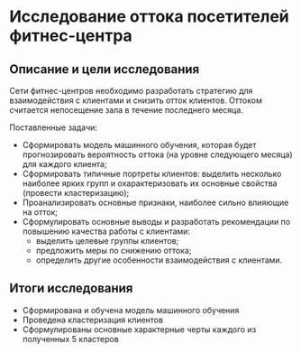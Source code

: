 # Исследование оттока посетителей фитнес-центра

## Описание и цели исследования
Сети фитнес-центров необходимо разработать стратегию для взаимодействия с клиентами и снизить отток клиентов.
Оттоком считается непосещение зала в течение последнего месяца.

Поставленные задачи:
* Сформировать модель машинного обучения, которая будет прогнозировать вероятность оттока (на уровне следующего месяца) для каждого клиента;
* Сформировать типичные портреты клиентов: выделить несколько наиболее ярких групп и охарактеризовать их основные свойства (провести кластеризацию);
* Проанализировать основные признаки, наиболее сильно влияющие на отток;
* Сформулировать основные выводы и разработать рекомендации по повышению качества работы с клиентами:
  * выделить целевые группы клиентов;
  * предложить меры по снижению оттока;
  * определить другие особенности взаимодействия с клиентами.

## Итоги исследования

* Сформирована и обучена модель машинного обучения
* Проведена кластеризация клиентов
* Сформулированы основные характерные черты каждого из полученных 5 кластеров
